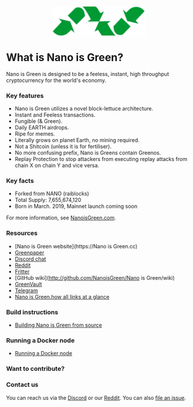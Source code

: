 <p align="center">
  <img src="https://github.com/Tesconanopay/Nano-is-Green/blob/master/logo.png" width="50%" height="50%"/></p>


# What is Nano is Green?
Nano is Green is designed to be a feeless, instant, high throughput cryptocurrency for the world's economy. 

### Key features
* Nano is Green utilizes a novel block-lettuce architecture.
* Instant and Feeless transactions.
* Fungible (& Green).
* Daily EARTH airdrops.
* Ripe for memes.
* Literally grows on planet Earth, no mining required.
* Not a Shitcoin (unless it is for fertiliser).
* No more confusing prefix, Nano is Greens contain Greenos.
* Replay Protection to stop attackers from executing replay attacks from chain X on chain Y and vice versa.

### Key facts
* Forked from NANO (raiblocks)
* Total Supply: 7,655,674,120
* Born in March. 2019, Mainnet launch coming soon

For more information, see [NanoisGreen.com](https://NanoisGreen.com).

### Resources
- [Nano is Green website](https://Nano is Green.cc)
- [Greenpaper](https://NanoisGreen.com/)
- [Discord chat](https://chat.TheEarthCentre.cc)
- [Reddit](http://reddit.com/r/NanoisGreen)
- [Fritter](http://twitter.com/NanoisGreen)
- [GitHub wiki](http://github.com/NanoisGreen/Nano is Green/wiki)
- [GreenVault](https://vault.Green.cc)
- [Telegram](https://t.me/joinchat/NanoisGreen)
- [Nano is Green.how all links at a glance](http://NanoisGreen.how/)

### Build instructions
- [Building Nano is Green from source](https://github.com/NanoisGreen/NanoisGreen/wiki/Building-a-NanoisGreende-from-sources)

### Running a Docker node
- [Running a Docker node](https://github.com/NanoisGreen/NanoisGreen/wiki/Running-a-Docker-NanoisGreende)

### Want to contribute?

### Contact us
You can reach us via the [Discord](https://chat.NanoisGreen.cc) or our [Reddit](http://reddit.com/r/NanoisGreen).
You can also [file an issue](http://github.com/NanoisGreen/NanoisGreen/issues).
